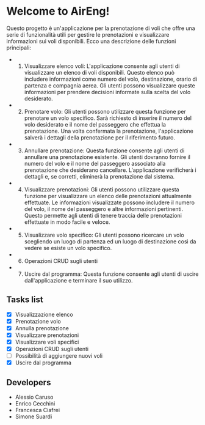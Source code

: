 # Welcome to AirEng!

Questo progetto è un'applicazione per la prenotazione di voli che offre una serie di funzionalità utili per gestire le prenotazioni e visualizzare informazioni sui voli disponibili. Ecco una descrizione delle funzioni principali:

 - 1.  Visualizzare elenco voli: L'applicazione consente agli utenti di visualizzare un elenco di voli disponibili. Questo elenco può includere informazioni come numero del volo, destinazione, orario di partenza e compagnia aerea. Gli utenti possono visualizzare queste informazioni per prendere decisioni informate sulla scelta del volo desiderato.
 - 2.  Prenotare volo: Gli utenti possono utilizzare questa funzione per prenotare un volo specifico. Sarà richiesto di inserire il numero del volo desiderato e il nome del passeggero che effettua la prenotazione. Una volta confermata la prenotazione, l'applicazione salverà i dettagli della prenotazione per il riferimento futuro.
 - 3.  Annullare prenotazione: Questa funzione consente agli utenti di annullare una prenotazione esistente. Gli utenti dovranno fornire il numero del volo e il nome del passeggero associato alla prenotazione che desiderano cancellare. L'applicazione verificherà i dettagli e, se corretti, eliminerà la prenotazione dal sistema.
 - 4.  Visualizzare prenotazioni: Gli utenti possono utilizzare questa funzione per visualizzare un elenco delle prenotazioni attualmente effettuate. Le informazioni visualizzate possono includere il numero del volo, il nome del passeggero e altre informazioni pertinenti. Questo permette agli utenti di tenere traccia delle prenotazioni effettuate in modo facile e veloce.
 - 5.  Visualizzare volo specifico: Gli utenti possono ricercare un volo scegliendo un luogo di partenza ed un luogo di destinazione così da vedere se esiste un volo specifico.
 - 6.  Operazioni CRUD sugli utenti
 - 7.  Uscire dal programma: Questa funzione consente agli utenti di uscire dall'applicazione e terminare il suo utilizzo.
 ## Tasks list
 - [x] Visualizzazione elenco
 - [x] Prenotazione volo
 - [x] Annulla prenotazione
 - [x] Visualizzare prenotazioni
 - [x] Visualizzare voli specifici
 - [x] Operazioni CRUD sugli utenti
 - [ ] Possibilità di aggiungere nuovi voli
 - [x] Uscire dal programma
 ## Developers
 
 - Alessio Caruso
 - Enrico Cecchini
 - Francesca Ciafrei
 - Simone Suardi
